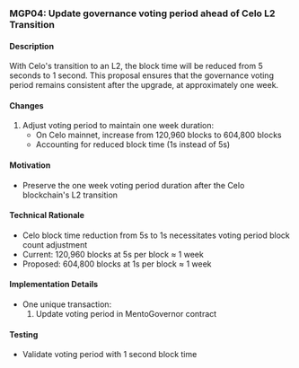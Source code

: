 ### MGP04: Update governance voting period ahead of Celo L2 Transition

#### Description

With Celo's transition to an L2, the block time will be reduced from 5 seconds to 1 second. This proposal ensures that the governance voting period remains consistent after the upgrade, at approximately one week.

#### Changes

1. Adjust voting period to maintain one week duration:
   - On Celo mainnet, increase from 120,960 blocks to 604,800 blocks
   - Accounting for reduced block time (1s instead of 5s)

#### Motivation

- Preserve the one week voting period duration after the Celo blockchain's L2 transition

#### Technical Rationale

- Celo block time reduction from 5s to 1s necessitates voting period block count adjustment
- Current: 120,960 blocks at 5s per block ≈ 1 week
- Proposed: 604,800 blocks at 1s per block ≈ 1 week

#### Implementation Details

- One unique transaction:
  1. Update voting period in MentoGovernor contract

#### Testing

- Validate voting period with 1 second block time
